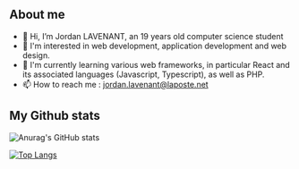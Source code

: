 ## About me 

- 👋 Hi, I’m Jordan LAVENANT, an 19 years old computer science student
- 👀 I'm interested in web development, application development and web design.
- 🌱 I'm currently learning various web frameworks, in particular React and its associated languages (Javascript, Typescript), as well as PHP.
- 📫 How to reach me : jordan.lavenant@laposte.net

## My Github stats

![Anurag's GitHub stats](https://github-readme-stats.vercel.app/api?username=jordanlavenant&show_icons=true&theme=radical)  

[![Top Langs](https://github-readme-stats.vercel.app/api/top-langs/?username=jordanlavenant&hide_progress=true&layout=donut)](https://github.com/anuraghazra/github-readme-stats)

<!---
jordanlavenant/jordanlavenant is a ✨ special ✨ repository because its `README.md` (this file) appears on your GitHub profile.
You can click the Preview link to take a look at your changes.
--->
